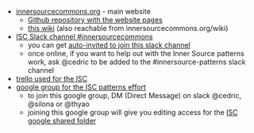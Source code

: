 * [innersourcecommons.org](https://innersourcecommons.org) - main website
    - [Github repository with the website pages](https://github.com/InnerSourceCommons/innersourcecommons.org)
    - [this wiki](https://github.com/InnerSourceCommons/innersourcecommons.org/wiki) (also reachable from innersourcecommons.org/wiki)
* [ISC Slack channel #innersourcecommons](https://paypalflow.slack.com/messages/innersourcecommons)
    - you can get [auto-invited to join this slack channel](https://isc-inviter.herokuapp.com/)
    - once online, if you want to help out with the Inner Source patterns work, ask @cedric to be added to the #innersource-patterns slack channel
* [trello used for the ISC](https://trello.com/b/OlwPdEdb/innersourcecommons-org)
* [google group for the ISC patterns effort](https://groups.google.com/forum/#!forum/innersource-commons)
    - to join this google group, DM (Direct Message) on slack @cedric, @silona or @thyao
    - joining this google group will give you editing access for the [ISC google shared folder](https://drive.google.com/drive/u/0/folders/0B2FGN9Kd_fgSMDhJU1Nna0Njbm8)
